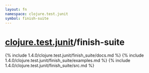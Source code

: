 ```yaml
---
layout: fn
namespace: clojure.test.junit
symbol: finish-suite
---
```


# [clojure.test.junit](../)/finish-suite

{% include 1.4.0/clojure.test.junit/finish_suite/docs.md %}
{% include 1.4.0/clojure.test.junit/finish_suite/examples.md %}
{% include 1.4.0/clojure.test.junit/finish_suite/src.md %}

